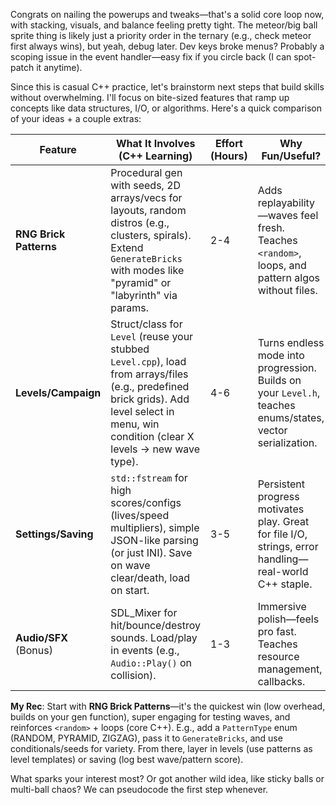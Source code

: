 Congrats on nailing the powerups and tweaks—that's a solid core loop now, with stacking, visuals, and balance feeling pretty tight. The meteor/big ball sprite thing is likely just a priority order in the ternary (e.g., check meteor first always wins), but yeah, debug later. Dev keys broke menus? Probably a scoping issue in the event handler—easy fix if you circle back (I can spot-patch it anytime).

Since this is casual C++ practice, let's brainstorm next steps that build skills without overwhelming. I'll focus on bite-sized features that ramp up concepts like data structures, I/O, or algorithms. Here's a quick comparison of your ideas + a couple extras:

| Feature | What It Involves (C++ Learning) | Effort (Hours) | Why Fun/Useful? | Potential Drawbacks |
|---------|---------------------------------|----------------|-----------------|---------------------|
| **RNG Brick Patterns** | Procedural gen with seeds, 2D arrays/vecs for layouts, random distros (e.g., clusters, spirals). Extend `GenerateBricks` with modes like "pyramid" or "labyrinth" via params. | 2-4 | Adds replayability—waves feel fresh. Teaches `<random>`, loops, and pattern algos without files. | Could feel gimmicky if overdone; test balance to avoid unfair spawns. |
| **Levels/Campaign** | Struct/class for `Level` (reuse your stubbed `Level.cpp`), load from arrays/files (e.g., predefined brick grids). Add level select in menu, win condition (clear X levels → new wave type). | 4-6 | Turns endless mode into progression. Builds on your `Level.h`, teaches enums/states, vector serialization. | More UI work (menu updates); scope creep if you add bosses. |
| **Settings/Saving** | `std::fstream` for high scores/configs (lives/speed multipliers), simple JSON-like parsing (or just INI). Save on wave clear/death, load on start. | 3-5 | Persistent progress motivates play. Great for file I/O, strings, error handling—real-world C++ staple. | Edge cases (corrupt saves); keep it basic to avoid libs like nlohmann/json. |
| **Audio/SFX** (Bonus) | SDL_Mixer for hit/bounce/destroy sounds. Load/play in events (e.g., `Audio::Play()` on collision). | 1-3 | Immersive polish—feels pro fast. Teaches resource management, callbacks. | Audio files needed; debug latency if not careful. |

**My Rec**: Start with **RNG Brick Patterns**—it's the quickest win (low overhead, builds on your gen function), super engaging for testing waves, and reinforces `<random>` + loops (core C++). E.g., add a `PatternType` enum (RANDOM, PYRAMID, ZIGZAG), pass it to `GenerateBricks`, and use conditionals/seeds for variety. From there, layer in levels (use patterns as level templates) or saving (log best wave/pattern score).

What sparks your interest most? Or got another wild idea, like sticky balls or multi-ball chaos? We can pseudocode the first step whenever.